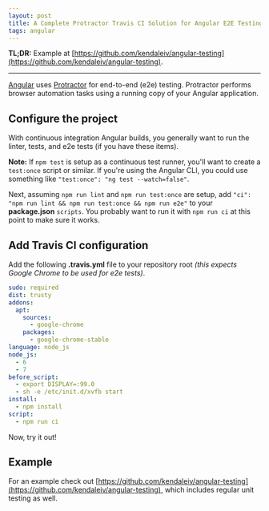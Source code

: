 ```yaml
---
layout: post
title: A Complete Protractor Travis CI Solution for Angular E2E Testing
tags: angular
---
```


**TL;DR:** Example at [https://github.com/kendaleiv/angular-testing](https://github.com/kendaleiv/angular-testing).

---

[Angular](https://angular.io) uses [Protractor](http://www.protractortest.org) for end-to-end (e2e) testing. Protractor performs browser automation tasks using a running copy of your Angular application.

## Configure the project

With continuous integration Angular builds, you generally want to run the linter, tests, and e2e tests (if you have these items).

**Note:** If `npm test` is setup as a continuous test runner, you'll want to create a `test:once` script or similar. If you're using the Angular CLI, you could use something like `"test:once": "ng test --watch=false"`.

Next, assuming `npm run lint` and `npm run test:once` are setup, add `"ci": "npm run lint && npm run test:once && npm run e2e"` to your **package.json** `scripts`. You probably want to run it with `npm run ci` at this point to make sure it works.

## Add Travis CI configuration

Add the following **.travis.yml** file to your repository root *(this expects Google Chrome to be used for e2e tests)*.

```yaml
sudo: required
dist: trusty
addons:
  apt:
    sources:
      - google-chrome
    packages:
      - google-chrome-stable
language: node_js
node_js:
  - 6
  - 7
before_script:
  - export DISPLAY=:99.0
  - sh -e /etc/init.d/xvfb start
install:
  - npm install
script:
  - npm run ci
```

Now, try it out!

## Example

For an example check out [https://github.com/kendaleiv/angular-testing](https://github.com/kendaleiv/angular-testing), which includes regular unit testing as well.
